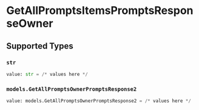 # GetAllPromptsItemsPromptsResponseOwner


## Supported Types

### `str`

```python
value: str = /* values here */
```

### `models.GetAllPromptsOwnerPromptsResponse2`

```python
value: models.GetAllPromptsOwnerPromptsResponse2 = /* values here */
```

